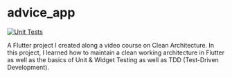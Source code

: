 # advice_app

[![Unit Tests](https://github.com/NightmindOfficial/advice_app/actions/workflows/unit-testing.yaml/badge.svg)](https://github.com/NightmindOfficial/advice_app/actions/workflows/unit-testing.yaml)

A Flutter project I created along a video course on Clean Architecture. In this project, I learned how to maintain a clean working architecture in Flutter as well as the basics of Unit & Widget Testing as well as TDD (Test-Driven Development).
